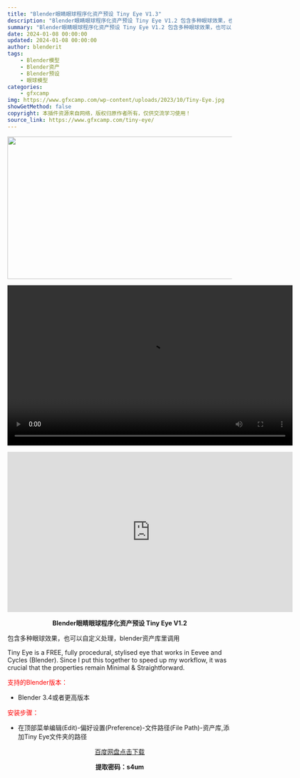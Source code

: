 ```yaml
---
title: "Blender眼睛眼球程序化资产预设 Tiny Eye V1.3"
description: "Blender眼睛眼球程序化资产预设 Tiny Eye V1.2 包含多种眼球效果，也可以自定义处理，blender资产库里调用 Tiny Eye is a FREE, fully procedura..."
summary: "Blender眼睛眼球程序化资产预设 Tiny Eye V1.2 包含多种眼球效果，也可以自定义处理，blender资产库里调用 Tiny Eye is a FREE, fully procedura..."
date: 2024-01-08 00:00:00
updated: 2024-01-08 00:00:00
author: blenderit
tags: 
    - Blender模型
    - Blender资产
    - Blender预设
    - 眼球模型
categories:
    - gfxcamp
img: https://www.gfxcamp.com/wp-content/uploads/2023/10/Tiny-Eye.jpg
showGetMethod: false
copyright: 本插件资源来自网络，版权归原作者所有，仅供交流学习使用！
source_link: https://www.gfxcamp.com/tiny-eye/
---
```

<div><p><img decoding="async" class="aligncenter size-full wp-image-115375" src="https://www.gfxcamp.com/wp-content/uploads/2023/10/Tiny-Eye.jpg" data-src="https://www.gfxcamp.com/wp-content/uploads/2023/10/Tiny-Eye.jpg" alt="" width="640" height="320"><br>
</p><center><div style="width: 640px;" class="wp-video"><!--[if lt IE 9]><script>document.createElement('video');</script><![endif]-->
<video class="wp-video-shortcode" id="video-115497-1" width="640" height="360" preload="true" controls="controls"><source type="video/mp4" src="http://cloud.video.taobao.com/play/u/null/p/1/e/6/t/1/430693716868.mp4?_=1"></source><a href="http://cloud.video.taobao.com/play/u/null/p/1/e/6/t/1/430693716868.mp4">http://cloud.video.taobao.com/play/u/null/p/1/e/6/t/1/430693716868.mp4</a></video></div></center><p style="text-align: center;"><iframe loading="lazy" src="https://player.youku.com/embed/XNjA4ODg1ODExMg==" width="640" height="360" frameborder="0" allowfullscreen="allowfullscreen" data-mce-fragment="1"></iframe></p><p style="text-align: center;"><strong>Blender眼睛眼球程序化资产预设 Tiny Eye V1.2</strong></p><p>包含多种眼球效果，也可以自定义处理，blender资产库里调用</p><p>Tiny Eye is a FREE, fully procedural, stylised eye that works in Eevee and Cycles (Blender). Since I put this together to speed up my workflow, it was crucial that the properties remain Minimal &amp; Straightforward.</p><p style="text-align: left;"><span style="color: #ff0000;">支持的Blender版本：</span></p><ul>
<li style="text-align: left;">Blender 3.4或者更高版本</li>
</ul><p style="text-align: left;"><span style="color: #ff0000;">安装步骤：</span></p><ul>
<li>在顶部菜单编辑(Edit)-偏好设置(Preference)-文件路径(File Path)-资产库,添加Tiny Eye文件夹的路径</li>
</ul><p style="text-align: center;"><a class="maxbutton-3 maxbutton maxbutton-baidu" target="_blank" rel="noopener" href="https://pan.baidu.com/s/1RB1MYVHfHu1VUBU2aq0I7g?pwd=s4um"><span class="mb-text">百度网盘点击下载</span></a></p><p style="text-align: center;"><strong>提取密码：s4um</strong></p></div>
